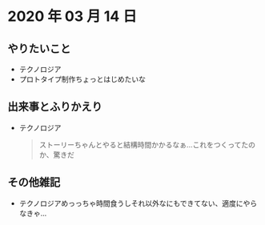# 2020 年 03 月 14 日

## やりたいこと

- テクノロジア
- プロトタイプ制作ちょっとはじめたいな

## 出来事とふりかえり

- テクノロジア
  > ストーリーちゃんとやると結構時間かかるなぁ...これをつくってたのか、驚きだ

## その他雑記

- テクノロジアめっっちゃ時間食うしそれ以外なにもできてない、適度にやらなきゃ...
